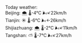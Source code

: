 Today weather:  
Beijing: 🌨  🌡️-4°C 🌬️↙22km/h  
Tianjin: ☀️ 🌡️-6°C 🌬️←26km/h  
Shijiazhuang: 🌨  🌡️-2°C 🌬️↙11km/h  
Tangshan: ⛅️  🌡️-7°C 🌬️↙27km/h  
